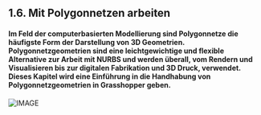 ## 1.6. Mit Polygonnetzen arbeiten

#### Im Feld der computerbasierten Modellierung sind Polygonnetze die häufigste Form der Darstellung von 3D Geometrien. Polygonnetzgeometrien sind eine leichtgewichtige und flexible Alternative zur Arbeit mit NURBS und werden überall, vom Rendern und Visualisieren bis zur digitalen Fabrikation und 3D Druck, verwendet. Dieses Kapitel wird eine Einführung in die Handhabung von Polygonnetzgeometrien in Grasshopper geben.

![IMAGE](images/cover.png)
